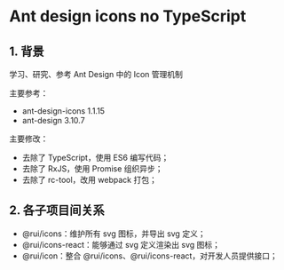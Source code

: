 
# Ant design icons no TypeScript

## 1. 背景

学习、研究、参考 Ant Design 中的 Icon 管理机制

主要参考：

* ant-design-icons 1.1.15
* ant-design 3.10.7

主要修改：

* 去除了 TypeScript，使用 ES6 编写代码；
* 去除了 RxJS，使用 Promise 组织异步；
* 去除了 rc-tool，改用 webpack 打包；

## 2. 各子项目间关系

* @rui/icons：维护所有 svg 图标，并导出 svg 定义；
* @rui/icons-react：能够通过 svg 定义渲染出 svg 图标；
* @rui/icon：整合 @rui/icons、@rui/icons-react，对开发人员提供接口；
